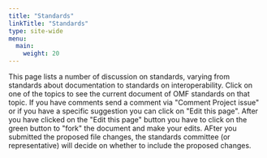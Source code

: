 ```yaml
---
title: "Standards"
linkTitle: "Standards"
type: site-wide
menu:
  main:
    weight: 20
---
```


This page lists a number of discussion on standards, varying from standards about documentation to standards on interoperability. Click on one of the topics to see the current document of OMF standards on that topic. If you have comments send a comment via "Comment Project issue" or if you have a specific suggestion you can click on "Edit this page". After you have clicked on the "Edit this page" button you have to click on the green button to "fork" the document and make your edits. AFter you submitted the proposed file changes, the standards committee (or representative) will decide on whether to include the proposed changes.

